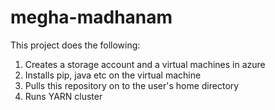 megha-madhanam
===========

This project does the following:

1. Creates a storage account and a virtual machines in azure
2. Installs pip, java etc on the virtual machine
3. Pulls this repository on to the user's home directory
4. Runs YARN cluster
